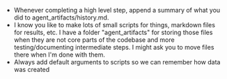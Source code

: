 - Whenever completing a high level step, append a summary of what you did to agent_artifacts/history.md.
- I know you like to make lots of small scripts for things, markdown files for results, etc. I have a folder "agent_artifacts" for storing those files when they are not core parts of the codebase and more testing/documenting intermediate steps. I might ask you to move files there when I'm done with them.
- Always add default arguments to scripts so we can remember how data was created
